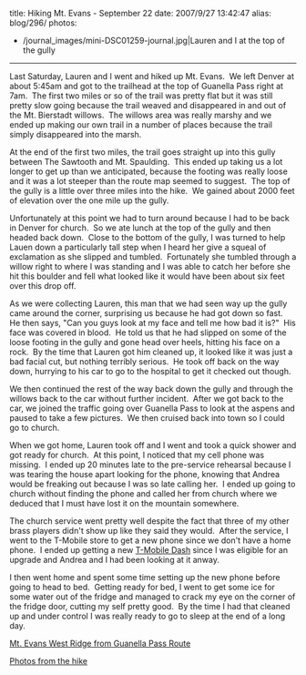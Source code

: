 title: Hiking Mt. Evans - September 22
date: 2007/9/27 13:42:47
alias: blog/296/
photos:
- /journal_images/mini-DSC01259-journal.jpg|Lauren and I at the top of the gully
---
Last Saturday, Lauren and I went and hiked up Mt. Evans.  We left Denver at about 5:45am and got to the trailhead at the top of Guanella Pass right at 7am.  The first two miles or so of the trail was pretty flat but it was still pretty slow going because the trail weaved and disappeared in and out of the Mt. Bierstadt willows.  The willows area was really marshy and we ended up making our own trail in a number of places because the trail simply disappeared into the marsh. 

At the end of the first two miles, the trail goes straight up into this gully between The Sawtooth and Mt. Spaulding.  This ended up taking us a lot longer to get up than we anticipated, because the footing was really loose and it was a lot steeper than the route map seemed to suggest.  The top of the gully is a little over three miles into the hike.  We gained about 2000 feet of elevation over the one mile up the gully.

Unfortunately at this point we had to turn around because I had to be back in Denver for church.  So we ate lunch at the top of the gully and then headed back down.  Close to the bottom of the gully, I was turned to help Lauen down a particularly tall step when I heard her give a squeal of exclamation as she slipped and tumbled.  Fortunately she tumbled through a willow right to where I was standing and I was able to catch her before she hit this boulder and fell what looked like it would have been about six feet over this drop off.

As we were collecting Lauren, this man that we had seen way up the gully came around the corner, surprising us because he had got down so fast.  He then says, "Can you guys look at my face and tell me how bad it is?"  His face was covered in blood.  He told us that he had slipped on some of the loose footing in the gully and gone head over heels, hitting his face on a rock.  By the time that Lauren got him cleaned up, it looked like it was just a bad facial cut, but nothing terribly serious.  He took off back on the way down, hurrying to his car to go to the hospital to get it checked out though.

We then continued the rest of the way back down the gully and through the willows back to the car without further incident.  After we got back to the car, we joined the traffic going over Guanella Pass to look at the aspens and paused to take a few pictures.  We then cruised back into town so I could go to church.

When we got home, Lauren took off and I went and took a quick shower and got ready for church.  At this point, I noticed that my cell phone was missing.  I ended up 20 minutes late to the pre-service rehearsal because I was tearing the house apart looking for the phone, knowing that Andrea would be freaking out because I was so late calling her.  I ended up going to church without finding the phone and called her from church where we deduced that I must have lost it on the mountain somewhere.

The church service went pretty well despite the fact that three of my other brass players didn't show up like they said they would.  After the service, I went to the T-Mobile store to get a new phone since we don't have a home phone.  I ended up getting a new [T-Mobile Dash](http://www.t-mobile.com/shop/phones/Detail.aspx?device=f164419f-eee9-4cf6-a1bd-070dbe4b5023) since I was eligible for an upgrade and Andrea and I had been looking at it anway.

I then went home and spent some time setting up the new phone before going to head to bed.  Getting ready for bed, I went to get some ice for some water out of the fridge and managed to crack my eye on the corner of the fridge door, cutting my self pretty good.  By the time I had that cleaned up and under control I was really ready to go to sleep at the end of a long day.

[Mt. Evans West Ridge from Guanella Pass Route](http://www.14ers.com/routemain.php?route=evan1&peak=Mt.%20Evans)

[Photos from the hike](PhotoAlbum.aspx?ID=MTEVANS20070922)